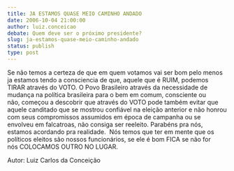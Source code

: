```yaml
---
title: JA ESTAMOS QUASE MEIO CAMINHO ANDADO 
date: 2006-10-04 21:00:00
author: luiz.conceicao
debate: Quem deve ser o próximo presidente?
slug: ja-estamos-quase-meio-caminho-andado
status: publish 
type: post
---
```


Se não temos a certeza de que em quem votamos vai ser bom pelo menos ja estamos tendo a consciencia de que, aquele que é RUIM, podemos TIRAR através do VOTO. O Povo Brasileiro através da necessidade de mudança na política brasileira para o bem em comum, consciente ou não, começou a descobrir que através do VOTO pode também evitar que aquele canditado que se mostrou confiável na eleição anterior e não honrou com seus compromissos assumidos em época de campanha ou se envolveu em falcatroas, não consiga ser reeleito. Parabéns pra nós, estamos acordando pra realidade.  Nós temos que ter em mente que os políticos eleitos são nossos funcionários, se ele é bom FICA se não for nós COLOCAMOS OUTRO NO LUGAR.


Autor: Luiz Carlos da Conceição


